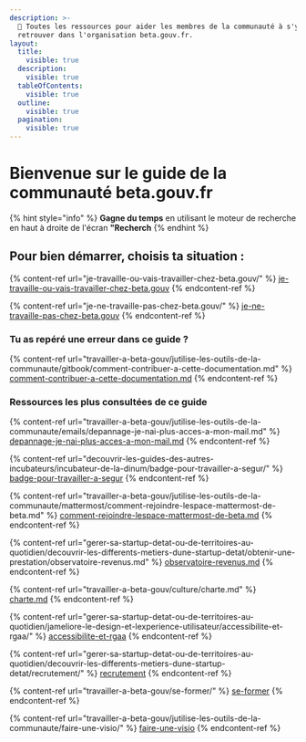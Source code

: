 ```yaml
---
description: >-
  🧭 Toutes les ressources pour aider les membres de la communauté à s'y
  retrouver dans l'organisation beta.gouv.fr.
layout:
  title:
    visible: true
  description:
    visible: true
  tableOfContents:
    visible: true
  outline:
    visible: true
  pagination:
    visible: true
---
```


# Bienvenue sur le guide de la communauté beta.gouv.fr

{% hint style="info" %}
**Gagne du temps** en utilisant le moteur de recherche en haut à droite de l'écran **"Recherch**
{% endhint %}



## Pour bien démarrer, choisis ta situation :

{% content-ref url="je-travaille-ou-vais-travailler-chez-beta.gouv/" %}
[je-travaille-ou-vais-travailler-chez-beta.gouv](je-travaille-ou-vais-travailler-chez-beta.gouv/)
{% endcontent-ref %}

{% content-ref url="je-ne-travaille-pas-chez-beta.gouv/" %}
[je-ne-travaille-pas-chez-beta.gouv](je-ne-travaille-pas-chez-beta.gouv/)
{% endcontent-ref %}

### Tu as repéré une erreur dans ce guide ?

{% content-ref url="travailler-a-beta-gouv/jutilise-les-outils-de-la-communaute/gitbook/comment-contribuer-a-cette-documentation.md" %}
[comment-contribuer-a-cette-documentation.md](travailler-a-beta-gouv/jutilise-les-outils-de-la-communaute/gitbook/comment-contribuer-a-cette-documentation.md)
{% endcontent-ref %}

### Ressources les plus consultées de ce guide

{% content-ref url="travailler-a-beta-gouv/jutilise-les-outils-de-la-communaute/emails/depannage-je-nai-plus-acces-a-mon-mail.md" %}
[depannage-je-nai-plus-acces-a-mon-mail.md](travailler-a-beta-gouv/jutilise-les-outils-de-la-communaute/emails/depannage-je-nai-plus-acces-a-mon-mail.md)
{% endcontent-ref %}

{% content-ref url="decouvrir-les-guides-des-autres-incubateurs/incubateur-de-la-dinum/badge-pour-travailler-a-segur/" %}
[badge-pour-travailler-a-segur](decouvrir-les-guides-des-autres-incubateurs/incubateur-de-la-dinum/badge-pour-travailler-a-segur/)
{% endcontent-ref %}

{% content-ref url="travailler-a-beta-gouv/jutilise-les-outils-de-la-communaute/mattermost/comment-rejoindre-lespace-mattermost-de-beta.md" %}
[comment-rejoindre-lespace-mattermost-de-beta.md](travailler-a-beta-gouv/jutilise-les-outils-de-la-communaute/mattermost/comment-rejoindre-lespace-mattermost-de-beta.md)
{% endcontent-ref %}

{% content-ref url="gerer-sa-startup-detat-ou-de-territoires-au-quotidien/decouvrir-les-differents-metiers-dune-startup-detat/obtenir-une-prestation/observatoire-revenus.md" %}
[observatoire-revenus.md](gerer-sa-startup-detat-ou-de-territoires-au-quotidien/decouvrir-les-differents-metiers-dune-startup-detat/obtenir-une-prestation/observatoire-revenus.md)
{% endcontent-ref %}

{% content-ref url="travailler-a-beta-gouv/culture/charte.md" %}
[charte.md](travailler-a-beta-gouv/culture/charte.md)
{% endcontent-ref %}

{% content-ref url="gerer-sa-startup-detat-ou-de-territoires-au-quotidien/jameliore-le-design-et-lexperience-utilisateur/accessibilite-et-rgaa/" %}
[accessibilite-et-rgaa](gerer-sa-startup-detat-ou-de-territoires-au-quotidien/jameliore-le-design-et-lexperience-utilisateur/accessibilite-et-rgaa/)
{% endcontent-ref %}

{% content-ref url="gerer-sa-startup-detat-ou-de-territoires-au-quotidien/decouvrir-les-differents-metiers-dune-startup-detat/recrutement/" %}
[recrutement](gerer-sa-startup-detat-ou-de-territoires-au-quotidien/decouvrir-les-differents-metiers-dune-startup-detat/recrutement/)
{% endcontent-ref %}

{% content-ref url="travailler-a-beta-gouv/se-former/" %}
[se-former](travailler-a-beta-gouv/se-former/)
{% endcontent-ref %}

{% content-ref url="travailler-a-beta-gouv/jutilise-les-outils-de-la-communaute/faire-une-visio/" %}
[faire-une-visio](travailler-a-beta-gouv/jutilise-les-outils-de-la-communaute/faire-une-visio/)
{% endcontent-ref %}



